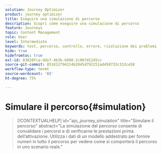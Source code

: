 ```yaml
---
solution: Journey Optimizer
product: journey optimizer
title: Eseguire una simulazione di percorso
description: Scopri come eseguire una simulazione di percorso
feature: Journeys
topic: Content Management
role: User
level: Intermediate
keywords: test, percorso, controllo, errore, risoluzione dei problemi
hide: true
hidefromtoc: true
exl-id: 03828fca-dde7-4b3b-b890-2c007d1245cc
source-git-commit: 851812f94214b2045d792251ad458733c313ce58
workflow-type: tm+mt
source-wordcount: '65'
ht-degree: 75%

---
```


# Simulare il percorso{#simulation}

>[!CONTEXTUALHELP]
>id="ajo_journey_simulation"
>title="Simulare il percorso"
>abstract="La simulazione del percorso consente di convalidare i percorsi e di verificarne le prestazioni prima dell’attivazione. Utilizza i dati di un modello addestrato per fornire numeri in tutto il percorso per vedere come si comporterà il percorso in uno scenario reale."
